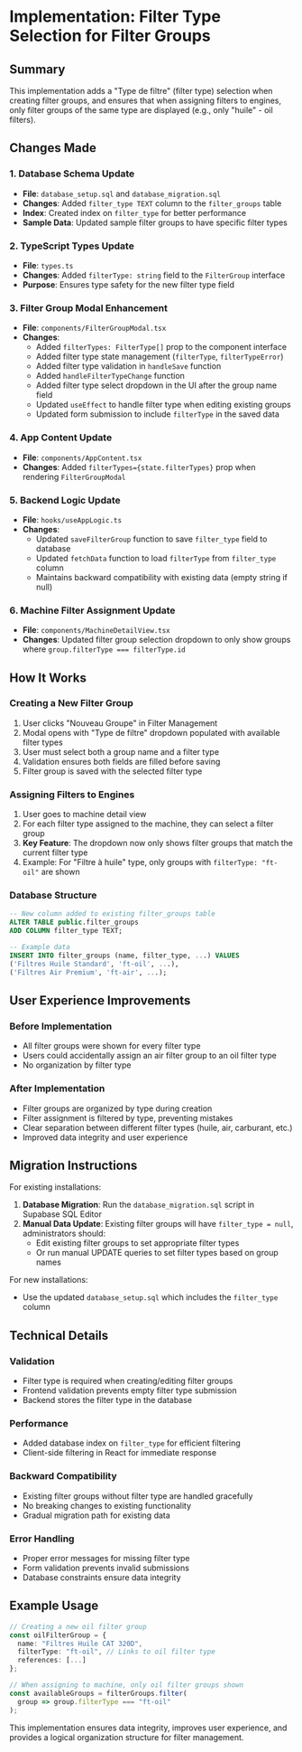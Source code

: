 # Implementation: Filter Type Selection for Filter Groups

## Summary

This implementation adds a "Type de filtre" (filter type) selection when creating filter groups, and ensures that when assigning filters to engines, only filter groups of the same type are displayed (e.g., only "huile" - oil filters).

## Changes Made

### 1. Database Schema Update

- **File**: `database_setup.sql` and `database_migration.sql`
- **Changes**: Added `filter_type TEXT` column to the `filter_groups` table
- **Index**: Created index on `filter_type` for better performance
- **Sample Data**: Updated sample filter groups to have specific filter types

### 2. TypeScript Types Update

- **File**: `types.ts`
- **Changes**: Added `filterType: string` field to the `FilterGroup` interface
- **Purpose**: Ensures type safety for the new filter type field

### 3. Filter Group Modal Enhancement

- **File**: `components/FilterGroupModal.tsx`
- **Changes**:
  - Added `filterTypes: FilterType[]` prop to the component interface
  - Added filter type state management (`filterType`, `filterTypeError`)
  - Added filter type validation in `handleSave` function
  - Added `handleFilterTypeChange` function
  - Added filter type select dropdown in the UI after the group name field
  - Updated `useEffect` to handle filter type when editing existing groups
  - Updated form submission to include `filterType` in the saved data

### 4. App Content Update

- **File**: `components/AppContent.tsx`
- **Changes**: Added `filterTypes={state.filterTypes}` prop when rendering `FilterGroupModal`

### 5. Backend Logic Update

- **File**: `hooks/useAppLogic.ts`
- **Changes**:
  - Updated `saveFilterGroup` function to save `filter_type` field to database
  - Updated `fetchData` function to load `filterType` from `filter_type` column
  - Maintains backward compatibility with existing data (empty string if null)

### 6. Machine Filter Assignment Update

- **File**: `components/MachineDetailView.tsx`
- **Changes**: Updated filter group selection dropdown to only show groups where `group.filterType === filterType.id`

## How It Works

### Creating a New Filter Group

1. User clicks "Nouveau Groupe" in Filter Management
2. Modal opens with "Type de filtre" dropdown populated with available filter types
3. User must select both a group name and a filter type
4. Validation ensures both fields are filled before saving
5. Filter group is saved with the selected filter type

### Assigning Filters to Engines

1. User goes to machine detail view
2. For each filter type assigned to the machine, they can select a filter group
3. **Key Feature**: The dropdown now only shows filter groups that match the current filter type
4. Example: For "Filtre à huile" type, only groups with `filterType: "ft-oil"` are shown

### Database Structure

```sql
-- New column added to existing filter_groups table
ALTER TABLE public.filter_groups
ADD COLUMN filter_type TEXT;

-- Example data
INSERT INTO filter_groups (name, filter_type, ...) VALUES
('Filtres Huile Standard', 'ft-oil', ...),
('Filtres Air Premium', 'ft-air', ...);
```

## User Experience Improvements

### Before Implementation

- All filter groups were shown for every filter type
- Users could accidentally assign an air filter group to an oil filter type
- No organization by filter type

### After Implementation

- Filter groups are organized by type during creation
- Filter assignment is filtered by type, preventing mistakes
- Clear separation between different filter types (huile, air, carburant, etc.)
- Improved data integrity and user experience

## Migration Instructions

For existing installations:

1. **Database Migration**: Run the `database_migration.sql` script in Supabase SQL Editor
2. **Manual Data Update**: Existing filter groups will have `filter_type = null`, administrators should:
   - Edit existing filter groups to set appropriate filter types
   - Or run manual UPDATE queries to set filter types based on group names

For new installations:

- Use the updated `database_setup.sql` which includes the `filter_type` column

## Technical Details

### Validation

- Filter type is required when creating/editing filter groups
- Frontend validation prevents empty filter type submission
- Backend stores the filter type in the database

### Performance

- Added database index on `filter_type` for efficient filtering
- Client-side filtering in React for immediate response

### Backward Compatibility

- Existing filter groups without filter type are handled gracefully
- No breaking changes to existing functionality
- Gradual migration path for existing data

### Error Handling

- Proper error messages for missing filter type
- Form validation prevents invalid submissions
- Database constraints ensure data integrity

## Example Usage

```typescript
// Creating a new oil filter group
const oilFilterGroup = {
  name: "Filtres Huile CAT 320D",
  filterType: "ft-oil", // Links to oil filter type
  references: [...]
};

// When assigning to machine, only oil filter groups shown
const availableGroups = filterGroups.filter(
  group => group.filterType === "ft-oil"
);
```

This implementation ensures data integrity, improves user experience, and provides a logical organization structure for filter management.
